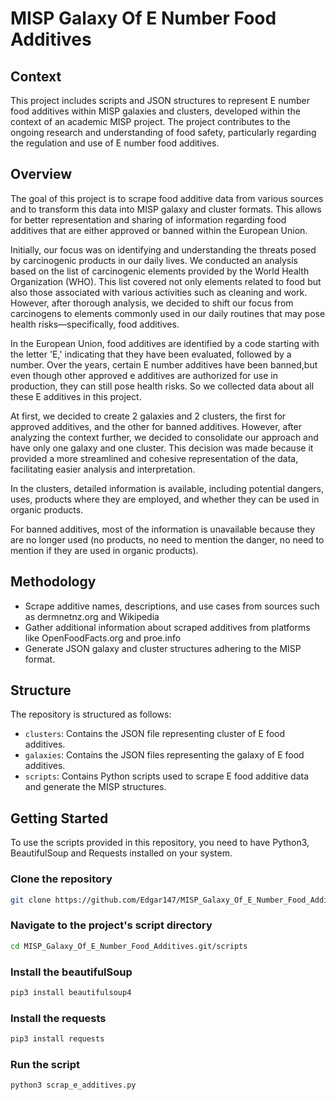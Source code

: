# MISP Galaxy Of E Number Food Additives

## Context


This project includes scripts and JSON structures to represent E number food additives within MISP galaxies and clusters, developed within the context of an academic MISP project.
The project contributes to the ongoing research and understanding of food safety, particularly regarding the regulation and use of E number food additives.
## Overview

The goal of this project is to scrape food additive data from various sources and to transform this data into MISP galaxy and cluster formats. This allows for better representation and sharing of information regarding food additives that are either approved or banned within the European Union.

Initially, our focus was on identifying and understanding the threats posed by carcinogenic products in our daily lives. We conducted an analysis based on the list of carcinogenic elements provided by the World Health Organization (WHO). This list covered not only elements related to food but also those associated with various activities such as cleaning and work. However, after thorough analysis, we decided to shift our focus from carcinogens to elements commonly used in our daily routines that may pose health risks—specifically, food additives.

In the European Union, food additives are identified by a code starting with the letter 'E,' indicating that they have been evaluated, followed by a number. Over the years, certain E number additives have been banned,but  even though other approved e additives are authorized for use in production, they can still pose health risks. 
So we collected data about all these E additives in this project.

At first, we decided to create 2 galaxies and 2 clusters, the first for approved additives, and the other for banned additives. However, after analyzing the context further, we decided to consolidate our approach and have only one galaxy and one cluster. This decision was made because it provided a more streamlined and cohesive representation of the data, facilitating easier analysis and interpretation.

In the clusters, detailed information is available, including potential dangers, uses, products where they are employed, and whether they can be used in organic products.

For banned additives, most of the information is unavailable because they are no longer used (no products, no need to mention the danger, no need to mention if they are used in organic products).

## Methodology
- Scrape additive names, descriptions, and use cases from sources such as dermnetnz.org and Wikipedia
- Gather additional information about scraped additives from platforms like OpenFoodFacts.org and proe.info
- Generate JSON galaxy and cluster structures adhering to the MISP format.



## Structure

The repository is structured as follows:

- `clusters`: Contains the JSON file representing  cluster of  E food additives.
- `galaxies`: Contains the JSON files representing the galaxy of E food additives.
- `scripts`: Contains Python scripts used to scrape E food additive data and generate the MISP structures.

## Getting Started

To use the scripts provided in this repository, you need to have Python3, BeautifulSoup and Requests installed on your system.

### Clone the repository
```bash
git clone https://github.com/Edgar147/MISP_Galaxy_Of_E_Number_Food_Additives.git
```

### Navigate to the project's script directory
```bash
cd MISP_Galaxy_Of_E_Number_Food_Additives.git/scripts
```

### Install the beautifulSoup
```bash
pip3 install beautifulsoup4
```

### Install the requests
```bash
pip3 install requests
```

### Run the script
```bash
python3 scrap_e_additives.py
```

